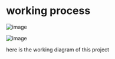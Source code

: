 # working process

![image](https://user-images.githubusercontent.com/94339311/144111532-11f87567-28a6-438d-98a9-0dc4310a67a1.png)

![image](https://user-images.githubusercontent.com/94339311/143895481-bf952d69-f6e0-46e6-b097-00667a4dbe96.png)

here is the working diagram of this project
